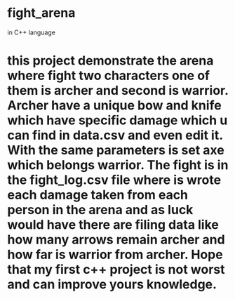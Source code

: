 # fight_arena
in C++ language



this project demonstrate the arena where fight two characters one of them is archer and second is warrior. Archer have a unique bow and knife which have specific damage which u can find in data.csv and even edit it. With the same parameters is set axe which belongs warrior. The fight is in the fight_log.csv file where is wrote each damage taken from each person in the arena and as luck would have there are filing data like how many arrows remain archer and how far is warrior from archer. Hope that my first c++ project is not worst and can improve yours knowledge.
=======
